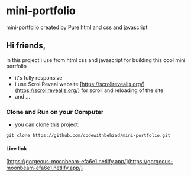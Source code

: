 # mini-portfolio
mini-portfolio created by Pure html and css and javascript

## Hi friends,
in this project i use from html css and javascript for building this cool mini portfolio

- it's fully responsive 
- i use ScrollReveal website [https://scrollrevealjs.org/](https://scrollrevealjs.org/) for scroll and reloading of the site
- and ...



### Clone and Run on your Computer

- you can clone this project:

```
git clone https://github.com/codewithbehzad/mini-portfolio.git
```

#### Live link
 [https://gorgeous-moonbeam-efa6e1.netlify.app/](https://gorgeous-moonbeam-efa6e1.netlify.app/)
